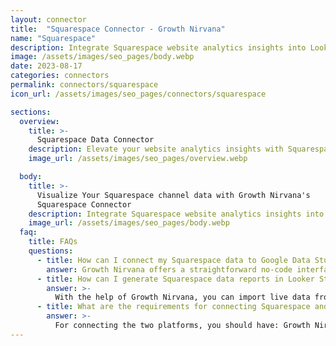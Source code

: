 ```yaml
---
layout: connector
title:  "Squarespace Connector - Growth Nirvana"
name: "Squarespace"
description: Integrate Squarespace website analytics insights into Looker Studio for comprehensive web strategy analytics.
image: /assets/images/seo_pages/body.webp
date: 2023-08-17
categories: connectors
permalink: connectors/squarespace
icon_url: /assets/images/seo_pages/connectors/squarespace

sections:
  overview:
    title: >-
      Squarespace Data Connector
    description: Elevate your website analytics insights with Squarespace integration. Seamlessly merge website data from Squarespace with Looker Studio's analytical capabilities, unlocking insights that drive website performance strategies, user behavior analysis, and operational excellence.
    image_url: /assets/images/seo_pages/overview.webp

  body:
    title: >-
      Visualize Your Squarespace channel data with Growth Nirvana's
      Squarespace Connector
    description: Integrate Squarespace website analytics insights into Looker Studio for comprehensive web strategy analytics.
    image_url: /assets/images/seo_pages/body.webp
  faq:
    title: FAQs
    questions:
      - title: How can I connect my Squarespace data to Google Data Studio/Looker Studio?
        answer: Growth Nirvana offers a straightforward no-code interface to connect to Squarespace data sources.
      - title: How can I generate Squarespace data reports in Looker Studio?
        answer: >-
          With the help of Growth Nirvana, you can import live data from Squarespace into Looker Studio. These data can be viewed in charts, tables, and dashboards to generate branded reports that can be shared instantly.
      - title: What are the requirements for connecting Squarespace and Looker Studio?
        answer: >-
          For connecting the two platforms, you should have: Growth Nirvana Account and Squarespace Ads Account
---
```

